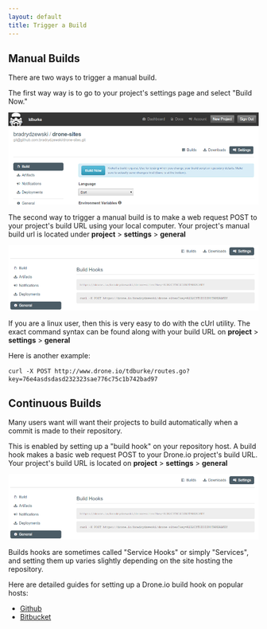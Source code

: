 ```yaml
---
layout: default
title: Trigger a Build
---
```


<a name="manual"></a>
## Manual Builds

There are two ways to trigger a manual build.  

The first way way is to go to your project's settings page and select "Build Now."

![Manual Build Now](img/trigger-now.png)

The second way to trigger a manual build is to make a web request POST to your project's build URL using your local computer. Your project's manual build url is located under **project** > **settings** > **general**

![Manual Build Curl](img/trigger-curl.png)

If you are a linux user, then this is very easy to do with the cUrl utility.  The exact command syntax can be found along with your build URL on **project** > **settings** > **general**

Here is another example:

```
curl -X POST http://www.drone.io/tdburke/routes.go?key=76e4asdsdasd232323sae776c75c1b742bad97
```

<a name="hook"></a>
## Continuous Builds

Many users want will want their projects to build automatically when a commit is made to their repository.

This is enabled by setting up a "build hook" on your repository host.  A build hook makes a basic web request POST to your Drone.io project's build URL.  Your project's build URL is located on **project** > **settings** > **general**

![Manual Build Curl](img/trigger-curl.png)

Builds hooks are sometimes called "Service Hooks" or simply "Services", and setting them up varies slightly depending on the site hosting the repository.

Here are detailed guides for setting up a Drone.io build hook on popular hosts:

* [Github](/github.html#hooks)
* [Bitbucket](/bitbucker.html#hooks)


